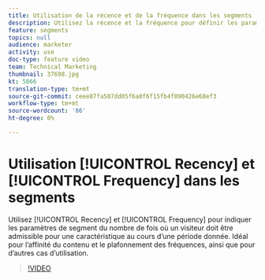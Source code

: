 ```yaml
---
title: Utilisation de la récence et de la fréquence dans les segments
description: Utilisez la récence et la fréquence pour définir les paramètres de segment du nombre de fois où un visiteur doit être admissible pour une caractéristique au cours d’une période donnée. Idéal pour l’affinité du contenu et le plafonnement des fréquences, ainsi que pour d’autres cas d’utilisation.
feature: segments
topics: null
audience: marketer
activity: use
doc-type: feature video
team: Technical Marketing
thumbnail: 37698.jpg
kt: 5866
translation-type: tm+mt
source-git-commit: ceee87fa507dd05f6a0f6f15fb4f090426e68ef3
workflow-type: tm+mt
source-wordcount: '86'
ht-degree: 0%

---
```



# Utilisation [!UICONTROL Recency] et [!UICONTROL Frequency] dans les segments

Utilisez [!UICONTROL Recency] et [!UICONTROL Frequency] pour indiquer les paramètres de segment du nombre de fois où un visiteur doit être admissible pour une caractéristique au cours d’une période donnée. Idéal pour l’affinité du contenu et le plafonnement des fréquences, ainsi que pour d’autres cas d’utilisation.

>[!VIDEO](https://video.tv.adobe.com/v/37698/?quality=12&learn=on)

